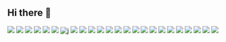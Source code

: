 ## Hi there 👋

<!--
**mailpup/mailpup** is a ✨ _special_ ✨ repository because its `README.md` (this file) appears on your GitHub profile.

Here are some ideas to get you started:

- 🔭 I’m currently working on ...
- 🌱 I’m currently learning ...
- 👯 I’m looking to collaborate on ...
- 🤔 I’m looking for help with ...
- 💬 Ask me about ...
- 📫 How to reach me: ...
- 😄 Pronouns: ...
- ⚡ Fun fact: ...
-->
![](https://64.media.tumblr.com/394394d2b266884ba10a08c55974ec2e/ae2bc48f0e866c0a-80/s250x400/2e689faa6fe70533b9bb1729bd027c9e9a610415.gifv) ![](https://64.media.tumblr.com/65cdeb3de09668bdfae46be38741c7b8/e44caed643cd7c49-6b/s250x400/dcd9e358840435953940b3687ca4805846f14603.gifv) ![](https://64.media.tumblr.com/a03276757404067bcffa191e0c8c3630/205be5a1a459e94a-2c/s250x400/ddd6f20745e5a4f3738b97f5034c41c501142c40.pnj) ![](https://64.media.tumblr.com/4dcef48751e7c6b835c2ea0961252523/885375c4674237be-94/s250x400/6d22359a1c339bc4a9da110682a4dd09e93a6c61.gifv) ![](https://64.media.tumblr.com/e891ba30c97944277518c955878f5c3a/20f6411f09dee887-b7/s250x400/28df902551d02544ce70f1ab99475f08d21c7863.gifv) ![](https://64.media.tumblr.com/2adb3fcf80607a967017459b7f738095/d60142a1d76c3ba7-93/s250x400/5fa9f00ccd35e1f334f4ef604a57fba4d97a2625.gifv)
![j](https://64.media.tumblr.com/d60a2a76e7e0621ee3927dda020add3c/aec8b1f5bc7fc193-17/s100x200/2a3407a85269f4390ad183780640f818faebbc48.gifv) ![](https://64.media.tumblr.com/a1347afb635e067237fb8d34c901ad38/aec8b1f5bc7fc193-e8/s100x200/6d755b116848ec7bc5ec69adf3b67142a3760089.gifv) ![](https://64.media.tumblr.com/e1f4fd4eb1e16d46e067af9e26783f11/aec8b1f5bc7fc193-bf/s100x200/982b8f853d89692c52f8789ace4e9bec3348dc93.gifv) ![](https://i.postimg.cc/SK1XLnLH/x5u9qy.gif) ![](https://i.postimg.cc/pTd79LR0/f5k13w.gif) ![](https://i.postimg.cc/Y0zppS3d/54mktx.gif) ![](https://files.catbox.moe/b1muzw.gif) ![](https://64.media.tumblr.com/9765ab7661fe2946d2470ea119d63465/5677c39ed7fe09ff-8f/s100x200/ad0bf6008bc403d6a5a0808d9ea003ae6d9a2be5.pnj) ![](https://64.media.tumblr.com/4c3a07a8dd3be3a7f05ac540c5e04b47/e0c48957be1945be-59/s100x200/87bf4c0930773f859c5b9f1f29f42494613ec15e.pnj)
![](https://64.media.tumblr.com/01b8533b5ce6bbdf62879cae8224e375/7d36f60fcd1fb1f8-77/s250x400/8c80a5b154008624909ee9e81a6a66b6e9a38c6b.pnj) ![](https://64.media.tumblr.com/2cab91897608a03429a592df7e874e87/7e11596e8fea4587-b7/s100x200/10685a45c438c669fa7008f5d65b470b76c97ad3.pnj) ![](https://64.media.tumblr.com/7143d065f5557cc4f6798635a0754077/1afa9357b7203701-2d/s100x200/aab3e3b99482d5f67571f41d1d5f9c33b48e94aa.pnj) ![](https://64.media.tumblr.com/7dc449517c11042cbd281c6031c0fb3f/tumblr_puoar6Ojy11xbgu08o7_100.pnj)  ![](https://64.media.tumblr.com/6a3050523881f44c904c6c62387b24cd/ca0ba616638fdde7-a2/s250x400/67cd94ec4964f20d7fcbe213a3dadc7d6cec23b0.gifv) ![](https://64.media.tumblr.com/e8696d396999234125b8c273e218feeb/ca0ba616638fdde7-1b/s250x400/f3f421fe9a994da206b1a7928ee97aa5771b16ea.gifv) ![](https://64.media.tumblr.com/ce27df090f75f471ebacb59f6dced2f5/adde9bb945624a21-23/s250x400/f606323051c84f6d62a1be8464ce877a45254e81.pnj) ![](https://64.media.tumblr.com/d0418b884b594d21e3e7fdb0eae85b83/67c2772f94babf30-a6/s100x200/b8589639c851424ac10a8ba1f7fd47742e1fbee2.pnj) ![](https://64.media.tumblr.com/2590ddee07aad3a4e3106056b871a99d/deded818584a8be7-2c/s100x200/fd2d843d96f161dbbbfdb36b7aa7f2e1de330da0.pnj)
